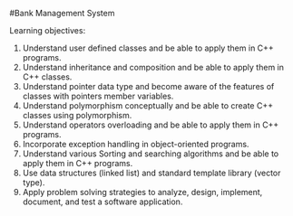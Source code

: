 #Bank Management System

Learning objectives:
1. Understand user defined classes and be able to apply them in C++ programs.
2. Understand inheritance and composition and be able to apply them in C++ classes.
3. Understand pointer data type and become aware of the features of classes with
pointers member variables.
4. Understand polymorphism conceptually and be able to create C++ classes using
polymorphism.
5. Understand operators overloading and be able to apply them in C++ programs.
6. Incorporate exception handling in object-oriented programs.
7. Understand various Sorting and searching algorithms and be able to apply them in
C++ programs.
8. Use data structures (linked list) and standard template library (vector type).
9. Apply problem solving strategies to analyze, design, implement, document, and test
a software application.
